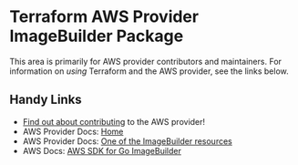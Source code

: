 # Terraform AWS Provider ImageBuilder Package

This area is primarily for AWS provider contributors and maintainers. For information on _using_ Terraform and the AWS provider, see the links below.


## Handy Links

* [Find out about contributing](https://hashicorp.github.io/terraform-provider-aws/#contribute) to the AWS provider!
* AWS Provider Docs: [Home](https://registry.terraform.io/providers/hashicorp/aws/latest/docs)
* AWS Provider Docs: [One of the ImageBuilder resources](https://registry.terraform.io/providers/hashicorp/aws/latest/docs/resources/imagebuilder_component)
* AWS Docs: [AWS SDK for Go ImageBuilder](https://docs.aws.amazon.com/sdk-for-go/api/service/imagebuilder/)

